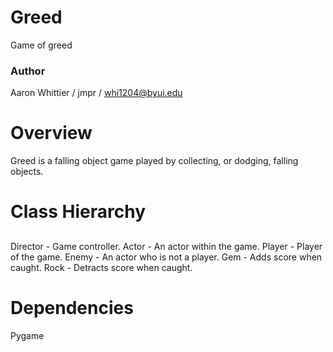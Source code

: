 # Greed
Game of greed

### Author
Aaron Whittier
 / jmpr / whi1204@byui.edu

# Overview
Greed is a falling object game played by collecting, or dodging, falling objects.

# Class Hierarchy
## 
Director - Game controller.
Actor - An actor within the game.
Player - Player of the game.
Enemy - An actor who is not a player.
Gem - Adds score when caught.
Rock - Detracts score when caught.

# Dependencies
Pygame
